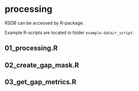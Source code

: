 # processing

RSDB can be accessed by R-package.

Example R-scripts are located in folder `example-data/r_script`.

## 01_processing.R

## 02_create_gap_mask.R

## 03_get_gap_metrics.R